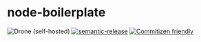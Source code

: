 # node-boilerplate

![Drone (self-hosted)](https://img.shields.io/drone/build/mdluo/node-boilerplate.svg?logo=drone&server=https%3A%2F%2Fdrone.mdluo.com)
[![semantic-release](https://img.shields.io/badge/%20%20%F0%9F%93%A6%F0%9F%9A%80-semantic--release-e10079.svg)](https://github.com/semantic-release/semantic-release)
[![Commitizen friendly](https://img.shields.io/badge/commitizen-friendly-brightgreen.svg)](http://commitizen.github.io/cz-cli/)
